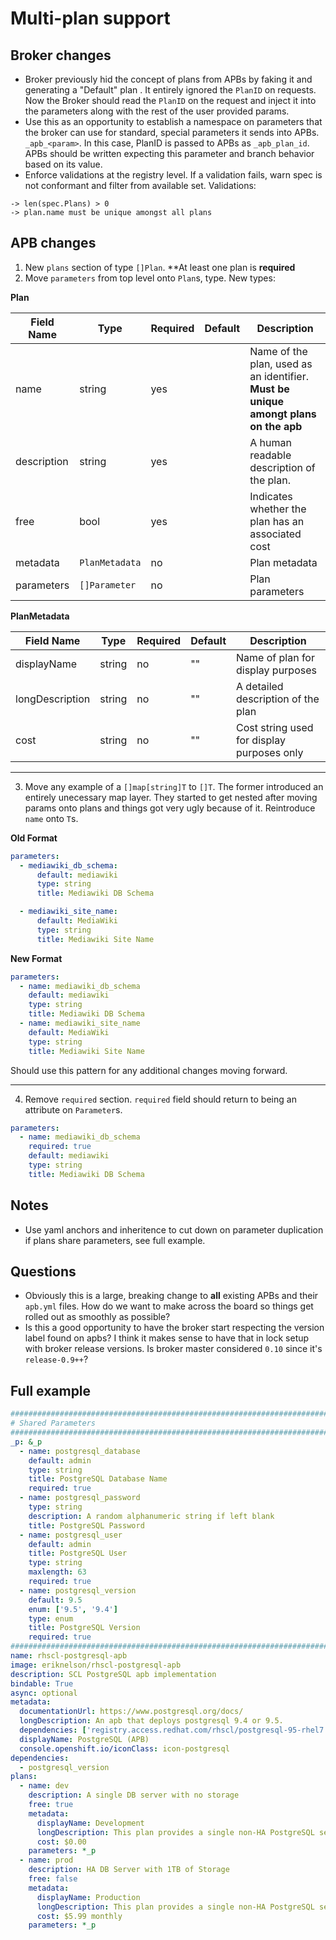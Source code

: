 # Multi-plan support

## Broker changes

* Broker previously hid the concept of plans from APBs by faking it and generating
a "Default" plan . It entirely ignored the `PlanID` on requests.
Now the Broker should read the `PlanID` on the request and inject it into the parameters
along with the rest of the user provided params.
* Use this as an opportunity to establish a namespace on parameters that the
broker can use for standard, special parameters it sends into APBs. `_apb_<param>`.
In this case, PlanID is passed to APBs as `_apb_plan_id`. APBs should be written
expecting this parameter and branch behavior based on its value.
* Enforce validations at the registry level. If a validation fails, warn spec
is not conformant and filter from available set. Validations:
```
-> len(spec.Plans) > 0
-> plan.name must be unique amongst all plans
```

## APB changes

1) New `plans` section of type `[]Plan`. **At least one plan is **required**
2) Move `parameters` from top level onto `Plan`s, type. New types:

**Plan**

Field Name | Type | Required | Default | Description
---|---|---|---|---
name | string| yes |  | Name of the plan, used as an identifier. **Must be unique amongt plans on the apb**
description | string | yes | | A human readable description of the plan.
free | bool | yes | | Indicates whether the plan has an associated cost
metadata | `PlanMetadata` |  no | | Plan metadata
parameters | `[]Parameter` |  no | | Plan parameters

**PlanMetadata**

Field Name | Type | Required | Default | Description
---|---|---|---|---
displayName | string | no | "" | Name of plan for display purposes
longDescription | string | no | "" | A detailed description of the plan
cost | string | no | "" | Cost string used for display purposes only

---

3) Move any example of a `[]map[string]T` to `[]T`. The former introduced an entirely
unecessary map layer. They started to get nested after moving params onto plans and
things got very ugly because of it. Reintroduce `name` onto `T`s.

**Old Format**

```yaml
parameters:
  - mediawiki_db_schema:
      default: mediawiki
      type: string
      title: Mediawiki DB Schema

  - mediawiki_site_name:
      default: MediaWiki
      type: string
      title: Mediawiki Site Name
```

**New Format**

```yaml
parameters:
  - name: mediawiki_db_schema
    default: mediawiki
    type: string
    title: Mediawiki DB Schema
  - name: mediawiki_site_name
    default: MediaWiki
    type: string
    title: Mediawiki Site Name
```

Should use this pattern for any additional changes moving forward.

---

4) Remove `required` section. `required` field should return to being an attribute on `Parameter`s.

```yaml
parameters:
  - name: mediawiki_db_schema
    required: true
    default: mediawiki
    type: string
    title: Mediawiki DB Schema
```

## Notes

* Use yaml anchors and inheritence to cut down on parameter duplication if plans share
parameters, see full example.

## Questions

* Obviously this is a large, breaking change to **all** existing APBs and their `apb.yml` files.
How do we want to make across the board so things get rolled out as smoothly as possible?
* Is this a good opportunity to have the broker start respecting the version label found on
apbs? I think it makes sense to have that in lock setup with broker release versions. Is
broker master considered `0.10` since it's `release-0.9++`?

## Full example

```yaml
################################################################################
# Shared Parameters
################################################################################
_p: &_p
  - name: postgresql_database
    default: admin
    type: string
    title: PostgreSQL Database Name
    required: true
  - name: postgresql_password
    type: string
    description: A random alphanumeric string if left blank
    title: PostgreSQL Password
  - name: postgresql_user
    default: admin
    title: PostgreSQL User
    type: string
    maxlength: 63
    required: true
  - name: postgresql_version
    default: 9.5
    enum: ['9.5', '9.4']
    type: enum
    title: PostgreSQL Version
    required: true
################################################################################
name: rhscl-postgresql-apb
image: eriknelson/rhscl-postgresql-apb
description: SCL PostgreSQL apb implementation
bindable: True
async: optional
metadata:
  documentationUrl: https://www.postgresql.org/docs/
  longDescription: An apb that deploys postgresql 9.4 or 9.5.
  dependencies: ['registry.access.redhat.com/rhscl/postgresql-95-rhel7']
  displayName: PostgreSQL (APB)
  console.openshift.io/iconClass: icon-postgresql
dependencies:
  - postgresql_version
plans:
  - name: dev
    description: A single DB server with no storage
    free: true
    metadata:
      displayName: Development
      longDescription: This plan provides a single non-HA PostgreSQL server without persistent storage
      cost: $0.00
    parameters: *_p
  - name: prod
    description: HA DB Server with 1TB of Storage
    free: false
    metadata:
      displayName: Production
      longDescription: This plan provides a single non-HA PostgreSQL server with persistent storage
      cost: $5.99 monthly
    parameters: *_p
```
